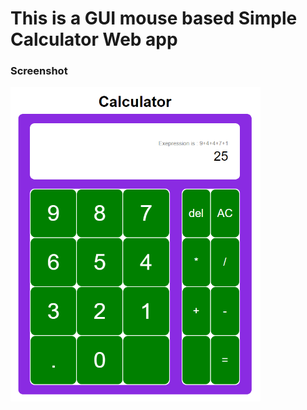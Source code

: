 <h1>This is a GUI mouse based Simple Calculator Web app</h1>
<h3>Screenshot</h3>
<img src = "https://github.com/Lazy-Lad/Code_Js/blob/master/calc.png" width = 400px;>
